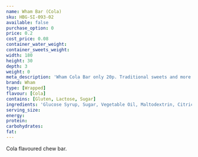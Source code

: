 ```yaml
---
name: Wham Bar (Cola)
sku: HBG-SI-093-02
available: false
purchase_option: 0
price: 0.2
cost_price: 0.08
container_water_weight: 
container_sweets_weight: 
width: 180
height: 30
depth: 3
weight: 0
meta_description: 'Wham Cola Bar only 20p. Traditional sweets and more at Humbugs Confectionery Store. Specialists in satisfying your sweet tooth!'
brand: Wham
type: [Wrapped]
flavour: [Cola]
contains: [Gluten, Lactose, Sugar]
ingredients: 'Glucose Syrup, Sugar, Vegetable Oil, Maltodextrin, Citric Acid, Milk Protein, Glycerol: E422, Emulsifier: Soya Lecithin, E322. Colours: Beetroot, Caramel'
serving_size: 
energy: 
protein: 
carbohydrates: 
fat: 
---
```

Cola flavoured chew bar.